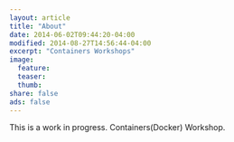 ```yaml
---
layout: article
title: "About"
date: 2014-06-02T09:44:20-04:00
modified: 2014-08-27T14:56:44-04:00
excerpt: "Containers Workshops"
image:
  feature:
  teaser:
  thumb:
share: false
ads: false
---
```


This is a work in progress.
Containers(Docker) Workshop.
